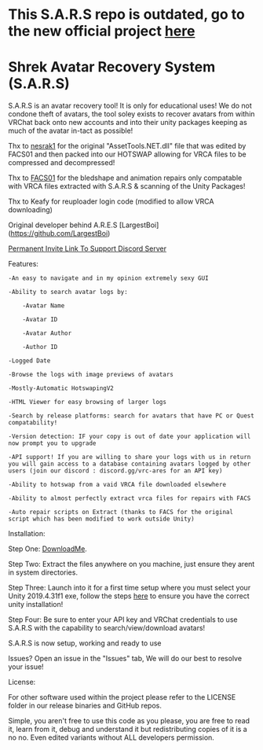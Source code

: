 # This S.A.R.S repo is outdated, go to the new official project [here](https://github.com/Dean2k/SARS)


# Shrek Avatar Recovery System (S.A.R.S)

S.A.R.S is an avatar recovery tool! It is only for educational uses! We do not condone theft of avatars, the tool soley exists to recover avatars from within VRChat back onto new accounts and into their unity packages keeping as much of the avatar in-tact as possible!

Thx to [nesrak1](https://github.com/nesrak1/AssetsTools.NET) for the original "AssetTools.NET.dll" file that was edited by FACS01 and then packed into our HOTSWAP allowing for VRCA files to be compressed and decompressed!

Thx to [FACS01](https://github.com/FACS01-01/FACS_Utilities) for the bledshape and animation repairs only compatable with VRCA files extracted with S.A.R.S & scanning of the Unity Packages!

Thx to Keafy for reuploader login code (modified to allow VRCA downloading)

Original developer behind A.R.E.S [LargestBoi] (https://github.com/LargestBoi)

[Permanent Invite Link To Support Discord Server](https://discord.gg/avatarrecovery)

Features:

	-An easy to navigate and in my opinion extremely sexy GUI
	
	-Ability to search avatar logs by:
	
		-Avatar Name
		
		-Avatar ID
		
		-Avatar Author

		-Author ID
    
    -Logged Date
	
	-Browse the logs with image previews of avatars
	
	-Mostly-Automatic HotswapingV2
	
	-HTML Viewer for easy browsing of larger logs

    -Search by release platforms: search for avatars that have PC or Quest compatability!
	
	-Version detection: IF your copy is out of date your application will now prompt you to upgrade

    -API support! If you are willing to share your logs with us in return you will gain access to a database containing avatars logged by other users (join our discord : discord.gg/vrc-ares for an API key)

    -Ability to hotswap from a vaid VRCA file downloaded elsewhere

    -Ability to almost perfectly extract vrca files for repairs with FACS
	
	-Auto repair scripts on Extract (thanks to FACS for the original script which has been modified to work outside Unity)

Installation:
	
Step One: [DownloadMe](https://github.com/Dean2k/S.A.R.S/releases/latest/download/Release.zip).

Step Two: Extract the files anywhere on you machine, just ensure they arent in system directories.

Step Three: Launch into it for a first time setup where you must select your Unity 2019.4.31f1 exe, follow the steps [here](https://rentry.org/LargestGithubSupportUnityInst) to ensure you have the correct unity installation!

Step Four: Be sure to enter your API key and VRChat credentials to use S.A.R.S with the capability to search/view/download avatars!

S.A.R.S is now setup, working and ready to use

Issues? Open an issue in the "Issues" tab, We will do our best to resolve your issue!

License:

For other software used within the project please refer to the LICENSE folder in our release binaries and GitHub repos.

Simple, you aren't free to use this code as you please, you are free to read it, learn from it, debug and understand it but redistributing copies of it is a no no. Even edited variants without ALL developers permission.
